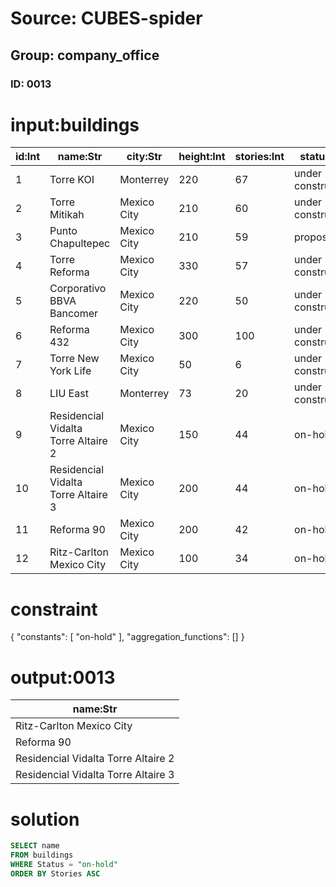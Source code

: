 # Source: CUBES-spider
## Group: company_office
### ID: 0013

# input:buildings

| id:Int | name:Str | city:Str | height:Int | stories:Int | status:Str |
|---|---|---|---|---|---|
| 1 | Torre KOI | Monterrey | 220 | 67 | under construction |
| 2 | Torre Mitikah | Mexico City | 210 | 60 | under construction |
| 3 | Punto Chapultepec | Mexico City | 210 | 59 | proposed |
| 4 | Torre Reforma | Mexico City | 330 | 57 | under construction |
| 5 | Corporativo BBVA Bancomer | Mexico City | 220 | 50 | under construction |
| 6 | Reforma 432 | Mexico City | 300 | 100 | under construction |
| 7 | Torre New York Life | Mexico City | 50 | 6 | under construction |
| 8 | LIU East | Monterrey | 73 | 20 | under construction |
| 9 | Residencial Vidalta Torre Altaire 2 | Mexico City | 150 | 44 | on-hold |
| 10 | Residencial Vidalta Torre Altaire 3 | Mexico City | 200 | 44 | on-hold |
| 11 | Reforma 90 | Mexico City | 200 | 42 | on-hold |
| 12 | Ritz-Carlton Mexico City | Mexico City | 100 | 34 | on-hold |

# constraint

{
  "constants": [
    "on-hold"
  ],
  "aggregation_functions": []
}

# output:0013

| name:Str |
|---|
| Ritz-Carlton Mexico City |
| Reforma 90 |
| Residencial Vidalta Torre Altaire 2 |
| Residencial Vidalta Torre Altaire 3 |

# solution

```sql
SELECT name
FROM buildings
WHERE Status = "on-hold"
ORDER BY Stories ASC
```

